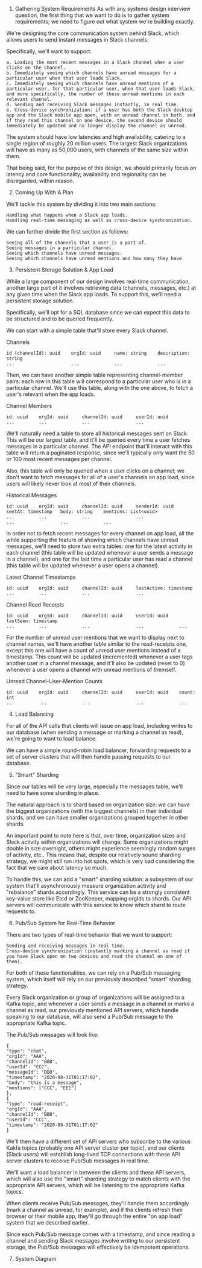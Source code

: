 1. Gathering System Requirements
As with any systems design interview question, the first thing that we want to do is to gather system requirements; we need to figure out what system we're building exactly.

We're designing the core communication system behind Slack, which allows users to send instant messages in Slack channels.

Specifically, we'll want to support:

    a. Loading the most recent messages in a Slack channel when a user clicks on the channel.
    b. Immediately seeing which channels have unread messages for a particular user when that user loads Slack.
    c. Immediately seeing which channels have unread mentions of a particular user, for that particular user, when that user loads Slack, and more specifically, the number of these unread mentions in each relevant channel.
    d. Sending and receiving Slack messages instantly, in real time.
    e. Cross-device synchronization: if a user has both the Slack desktop app and the Slack mobile app open, with an unread channel in both, and if they read this channel on one device, the second device should immediately be updated and no longer display the channel as unread.

The system should have low latencies and high availability, catering to a single region of roughly 20 million users. The largest Slack organizations will have as many as 50,000 users, with channels of the same size within them.

That being said, for the purpose of this design, we should primarily focus on latency and core functionality; availability and regionality can be disregarded, within reason.

2. Coming Up With A Plan

We'll tackle this system by dividing it into two main sections:

    Handling what happens when a Slack app loads.
    Handling real-time messaging as well as cross-device synchronization.

We can further divide the first section as follows:

    Seeing all of the channels that a user is a part of.
    Seeing messages in a particular channel.
    Seeing which channels have unread messages.
    Seeing which channels have unread mentions and how many they have.

3. Persistent Storage Solution & App Load

While a large component of our design involves real-time communication, another large part of it involves retrieving data (channels, messages, etc.) at any given time when the Slack app loads. To support this, we'll need a persistent storage solution.

Specifically, we'll opt for a SQL database since we can expect this data to be structured and to be queried frequently.

We can start with a simple table that'll store every Slack channel.

Channels

    id (channelId): uuid	orgId: uuid     name: string	description: string
    ...	                    ...	            ...	            ...

Then, we can have another simple table representing channel-member pairs: each row in this table will correspond to a particular user who is in a particular channel. We'll use this table, along with the one above, to fetch a user's relevant when the app loads.

Channel Members

    id: uuid	orgId: uuid     channelId: uuid     userId: uuid
    ...	        ...	            ...	                ...

We'll naturally need a table to store all historical messages sent on Slack. This will be our largest table, and it'll be queried every time a user fetches messages in a particular channel. The API endpoint that'll interact with this table will return a paginated response, since we'll typically only want the 50 or 100 most recent messages per channel.

Also, this table will only be queried when a user clicks on a channel; we don't want to fetch messages for all of a user's channels on app load, since users will likely never look at most of their channels.

Historical Messages

    id: uuid	orgId: uuid	    channelId: uuid	    senderId: uuid	    sentAt: timestamp	body: string	mentions: List<uuid>
    ...	        ...	            ...	                ...	                ...	                ...	            ...

In order not to fetch recent messages for every channel on app load, all the while supporting the feature of showing which channels have unread messages, we'll need to store two extra tables: one for the latest activity in each channel (this table will be updated whenever a user sends a message in a channel), and one for the last time a particular user has read a channel (this table will be updated whenever a user opens a channel).

Latest Channel Timestamps

    id: uuid	orgId: uuid	    channelId: uuid	    lastActive: timestamp
    ...	        ...	            ...	                ...

Channel Read Receipts

    id: uuid	orgId: uuid	    channelId: uuid	    userId: uuid	lastSeen: timestamp
    ...	        ...	            ...	                ...	            ...

For the number of unread user mentions that we want to display next to channel names, we'll have another table similar to the read-receipts one, except this one will have a count of unread user mentions instead of a timestamp. This count will be updated (incremented) whenever a user tags another user in a channel message, and it'll also be updated (reset to 0) whenever a user opens a channel with unread mentions of themself.

Unread Channel-User-Mention Counts

    id: uuid	orgId: uuid	    channelId: uuid	    userId: uuid	count: int
    ...	        ...	            ...	                ...	            ...

4. Load Balancing

For all of the API calls that clients will issue on app load, including writes to our database (when sending a message or marking a channel as read), we're going to want to load balance.

We can have a simple round-robin load balancer, forwarding requests to a set of server clusters that will then handle passing requests to our database.

5. "Smart" Sharding

Since our tables will be very large, especially the messages table, we'll need to have some sharding in place.

The natural approach is to shard based on organization size: we can have the biggest organizations (with the biggest channels) in their individual shards, and we can have smaller organizations grouped together in other shards.

An important point to note here is that, over time, organization sizes and Slack activity within organizations will change. Some organizations might double in size overnight, others might experience seemingly random surges of activity, etc.. This means that, despite our relatively sound sharding strategy, we might still run into hot spots, which is very bad considering the fact that we care about latency so much.

To handle this, we can add a "smart" sharding solution: a subsystem of our system that'll asynchronously measure organization activity and "rebalance" shards accordingly. This service can be a strongly consistent key-value store like Etcd or ZooKeeper, mapping orgIds to shards. Our API servers will communicate with this service to know which shard to route requests to.

6. Pub/Sub System for Real-Time Behavior

There are two types of real-time behavior that we want to support:

    Sending and receiving messages in real time.
    Cross-device synchronization (instantly marking a channel as read if you have Slack open on two devices and read the channel on one of them).

For both of these functionalities, we can rely on a Pub/Sub messaging system, which itself will rely on our previously described "smart" sharding strategy.

Every Slack organization or group of organizations will be assigned to a Kafka topic, and whenever a user sends a message in a channel or marks a channel as read, our previously mentioned API servers, which handle speaking to our database, will also send a Pub/Sub message to the appropriate Kafka topic.

The Pub/Sub messages will look like:

    {
    "type": "chat",
    "orgId": "AAA",
    "channelId": "BBB",
    "userId": "CCC",
    "messageId": "DDD",
    "timestamp": "2020-08-31T01:17:02",
    "body": "this is a message",
    "mentions": ["CCC", "EEE"]
    },
    {
    "type": "read-receipt",
    "orgId": "AAA",
    "channelId": "BBB",
    "userId": "CCC",
    "timestamp": "2020-08-31T01:17:02"
    }

We'll then have a different set of API servers who subscribe to the various Kakfa topics (probably one API server cluster per topic), and our clients (Slack users) will establish long-lived TCP connections with these API server clusters to receive Pub/Sub messages in real time.

We'll want a load balancer in between the clients and these API servers, which will also use the "smart" sharding strategy to match clients with the appropriate API servers, which will be listening to the appropriate Kafka topics.

When clients receive Pub/Sub messages, they'll handle them accordingly (mark a channel as unread, for example), and if the clients refresh their browser or their mobile app, they'll go through the entire "on app load" system that we described earlier.

Since each Pub/Sub message comes with a timestamp, and since reading a channel and sending Slack messages involve writing to our persistent storage, the Pub/Sub messages will effectively be idempotent operations.

7. System Diagram

